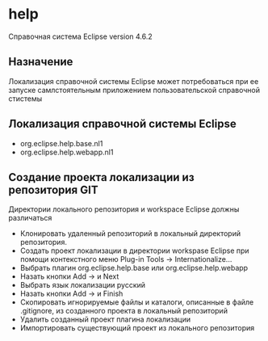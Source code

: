 # help

Справочная система Eclipse version 4.6.2

## Назначение

Локализация справочной системы Eclipse может потребоваться при ее запуске самлстоятельным приложением
пользовательской справочной стистемы

## Локализация справочной системы Eclipse

* org.eclipse.help.base.nl1
* org.eclipse.help.webapp.nl1

## Создание проекта локализации из репозитория GIT

Директории локального репозитория и workspace Eclipse должны различаться

* Клонировать удаленный репозиторий в локальный директорий репозитория.
* Создать проект локализации в директории workspase Eclipse при помощи контекстного меню Plug-in Tools -> Internationalize...
* Выбрать плагин  org.eclipse.help.base или org.eclipse.help.webapp
* Назать кнопки Add -> и Next
* Выбрать язык локализации русский
* Назать кнопки Add -> и Finish
* Скопировать игнорируемые файлы и каталоги, описанные в файле .gitignore, из созданного проекта в локальный репозиторий
* Удалить созданный проект плагина локализации
* Импортировать существующий проект из локального репозитория
